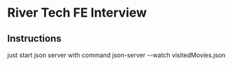 # River Tech FE Interview

## Instructions

just start json server with command
json-server --watch visitedMovies.json